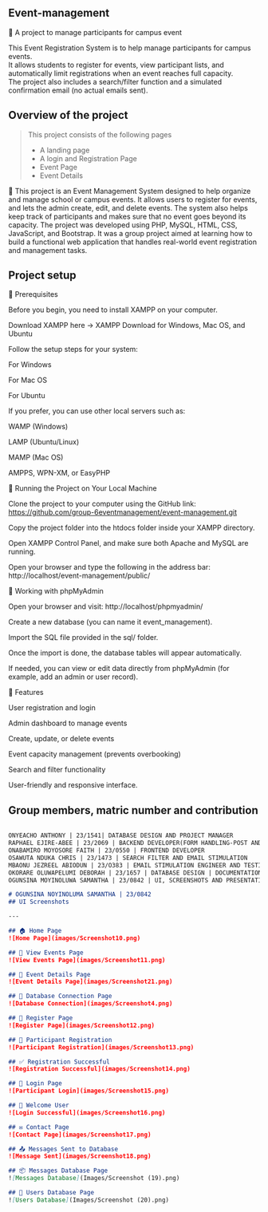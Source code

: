 ## Event-management
🔗 A project to manage participants for campus event 
  
This Event Registration System is to help manage participants for campus events.  
It allows students to register for events, view participant lists, and automatically limit registrations when an event reaches full capacity.  
The project also includes a search/filter function and a simulated confirmation email (no actual emails sent).

## Overview of the project
>This project consists of the following pages
>- A landing page
>- A login and Registration Page
>- Event Page
>- Event Details 


🔗 This project is an Event Management System designed to help organize and manage school or campus events. 
It allows users to register for events, and lets the admin create, edit, and delete events. 
The system also helps keep track of participants and makes sure that no event goes beyond its capacity. 
The project was developed using PHP, MySQL, HTML, CSS, JavaScript, and Bootstrap. 
It was a group project aimed at learning how to build a functional web application that handles real-world event registration and management tasks.

## Project setup 

🔗 Prerequisites

Before you begin, you need to install XAMPP on your computer.

Download XAMPP here → XAMPP Download for Windows, Mac OS, and Ubuntu

Follow the setup steps for your system:

For Windows

For Mac OS

For Ubuntu

If you prefer, you can use other local servers such as:

WAMP (Windows)

LAMP (Ubuntu/Linux)

MAMP (Mac OS)

AMPPS, WPN-XM, or EasyPHP

🔗 Running the Project on Your Local Machine

Clone the project to your computer using the GitHub link:
https://github.com/group-6eventmanagement/event-management.git

Copy the project folder into the htdocs folder inside your XAMPP directory.

Open XAMPP Control Panel, and make sure both Apache and MySQL are running.

Open your browser and type the following in the address bar:
http://localhost/event-management/public/

🔗 Working with phpMyAdmin

Open your browser and visit:
http://localhost/phpmyadmin/

Create a new database (you can name it event_management).

Import the SQL file provided in the sql/ folder.

Once the import is done, the database tables will appear automatically.

If needed, you can view or edit data directly from phpMyAdmin (for example, add an admin or user record).

🔗 Features

User registration and login

Admin dashboard to manage events

Create, update, or delete events

Event capacity management (prevents overbooking)

Search and filter functionality

User-friendly and responsive interface. 


## Group members, matric number and contribution
```markdown

ONYEACHO ANTHONY | 23/1541| DATABASE DESIGN AND PROJECT MANAGER
RAPHAEL EJIRE-ABEE | 23/2069 | BACKEND DEVELOPER(FORM HANDLING-POST AND DATA DISPLAY-GET) AND DATABASE DESIGN
ONABAMIRO MOYOSORE FAITH | 23/0550 | FRONTEND DEVELOPER
OSAWUTA NDUKA CHRIS | 23/1473 | SEARCH FILTER AND EMAIL STIMULATION
MBAONU JEZREEL ABIODUN | 23/O383 | EMAIL STIMULATION ENGINEER AND TESTING
OKORARE OLUWAPELUMI DEBORAH | 23/1657 | DATABASE DESIGN | DOCUMENTATION, README, AND GIT REPOSITORY
OGUNSINA MOYINOLUWA SAMANTHA | 23/0842 | UI, SCREENSHOTS AND PRESENTATION

# OGUNSINA NOYINOLUMA SAMANTHA | 23/0842  
## UI Screenshots  

---

## 🏠 Home Page
![Home Page](images/Screenshot10.png)

## 🎫 View Events Page
![View Events Page](images/Screenshot11.png)

## 🧾 Event Details Page
![Event Details Page](images/Screenshot21.png)

## 💾 Database Connection Page
![Database Connection](images/Screenshot4.png)

## 📝 Register Page
![Register Page](images/Screenshot12.png)

## 🧍 Participant Registration
![Participant Registration](images/Screenshot13.png)

## ✅ Registration Successful
![Registration Successful](images/Screenshot14.png)

## 🔐 Login Page
![Participant Login](images/Screenshot15.png)

## 👋 Welcome User
![Login Successful](images/Screenshot16.png)

## ✉ Contact Page
![Contact Page](images/Screenshot17.png)

## 📤 Messages Sent to Database
![Message Sent](images/Screenshot18.png)

## 📦 Messages Database Page
![Messages Database](Images/Screenshot (19).png)

## 👥 Users Database Page
![Users Database](Images/Screenshot (20).png)

